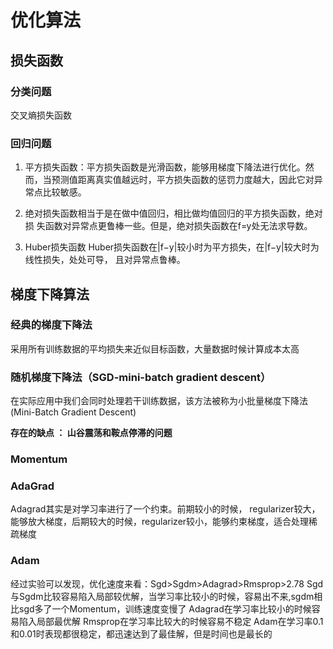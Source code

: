 # 优化算法

## 损失函数

### 分类问题
交叉熵损失函数

### 回归问题
1. 平方损失函数：平方损失函数是光滑函数，能够用梯度下降法进行优化。然而，当预测值距离真实值越远时，平方损失函数的惩罚力度越大，因此它对异常点比较敏感。

2. 绝对损失函数相当于是在做中值回归，相比做均值回归的平方损失函数，绝对损
失函数对异常点更鲁棒一些。但是，绝对损失函数在f=y处无法求导数。

3. Huber损失函数
Huber损失函数在|f−y|较小时为平方损失，在|f−y|较大时为线性损失，处处可导，
且对异常点鲁棒。

## 梯度下降算法
### 经典的梯度下降法
采用所有训练数据的平均损失来近似目标函数，大量数据时候计算成本太高

### 随机梯度下降法（SGD-mini-batch gradient descent）
在实际应用中我们会同时处理若干训练数据，该方法被称为小批量梯度下降法(Mini-Batch Gradient Descent)

**存在的缺点 ： 山谷震荡和鞍点停滞的问题**

### Momentum


### AdaGrad
Adagrad其实是对学习率进行了一个约束。前期较小的时候， regularizer较大，能够放大梯度，后期较大的时候，regularizer较小，能够约束梯度，适合处理稀疏梯度
### Adam

经过实验可以发现，优化速度来看：Sgd>Sgdm>Adagrad>Rmsprop>2.78
Sgd与Sgdm比较容易陷入局部较优解，当学习率比较小的时候，容易出不来,sgdm相比sgd多了一个Momentum，训练速度变慢了
Adagrad在学习率比较小的时候容易陷入局部最优解
Rmsprop在学习率比较大的时候容易不稳定
Adam在学习率0.1和0.01时表现都很稳定，都迅速达到了最佳解，但是时间也是最长的




